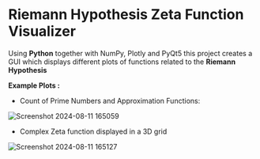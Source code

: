 # **Riemann Hypothesis Zeta Function Visualizer**

Using **Python** together with NumPy, Plotly and PyQt5 this project creates a GUI which displays different plots of functions related to the **Riemann Hypothesis**


**Example Plots :**  
 - Count of Prime Numbers and Approximation Functions:

![Screenshot 2024-08-11 165059](https://github.com/user-attachments/assets/f0b07e59-5fd4-482d-94d2-f651c8b9e944)


 - Complex Zeta function displayed in a 3D grid

![Screenshot 2024-08-11 165127](https://github.com/user-attachments/assets/8fc01270-d4cd-4745-b306-75ccd8c18283)


